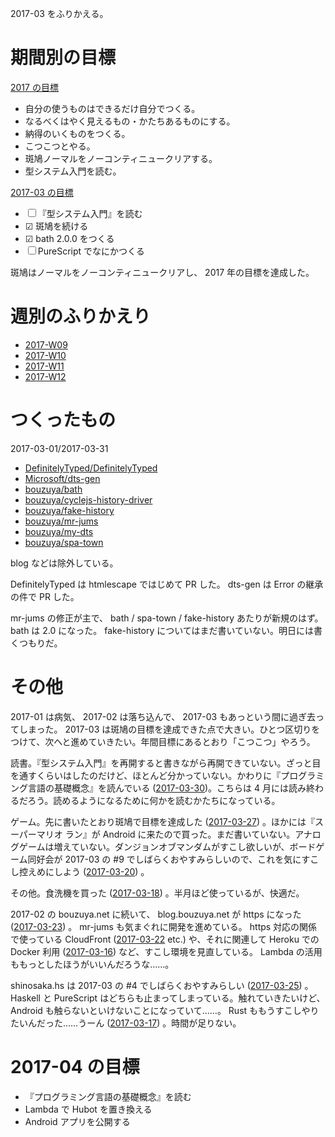2017-03 をふりかえる。

# 期間別の目標

[2017 の目標][2016-12-31]

- 自分の使うものはできるだけ自分でつくる。
- なるべくはやく見えるもの・かたちあるものにする。
- 納得のいくものをつくる。
- こつこつとやる。
- 斑鳩ノーマルをノーコンティニュークリアする。
- 型システム入門を読む。

[2017-03 の目標][2017-02-28]

- ☐ 『型システム入門』を読む
- ☑ 斑鳩を続ける
- ☑ bath 2.0.0 をつくる
- ☐ PureScript でなにかつくる

斑鳩はノーマルをノーコンティニュークリアし、 2017 年の目標を達成した。

# 週別のふりかえり

- [2017-W09][2017-03-05]
- [2017-W10][2017-03-12]
- [2017-W11][2017-03-19]
- [2017-W12][2017-03-26]

# つくったもの

2017-03-01/2017-03-31

- [DefinitelyTyped/DefinitelyTyped][]
- [Microsoft/dts-gen][]
- [bouzuya/bath][]
- [bouzuya/cyclejs-history-driver][]
- [bouzuya/fake-history][]
- [bouzuya/mr-jums][]
- [bouzuya/my-dts][]
- [bouzuya/spa-town][]

blog などは除外している。

DefinitelyTyped は htmlescape ではじめて PR した。 dts-gen は Error の継承の件で PR した。

mr-jums の修正が主で、 bath / spa-town / fake-history あたりが新規のはず。 bath は 2.0 になった。 fake-history についてはまだ書いていない。明日には書くつもりだ。

# その他

2017-01 は病気、 2017-02 は落ち込んで、 2017-03 もあっという間に過ぎ去ってしまった。 2017-03 は斑鳩の目標を達成できた点で大きい。ひとつ区切りをつけて、次へと進めていきたい。年間目標にあるとおり「こつこつ」やろう。

読書。『型システム入門』を再開すると書きながら再開できていない。ざっと目を通すくらいはしたのだけど、ほとんど分かっていない。かわりに『プログラミング言語の基礎概念』を読んでいる ([2017-03-30][])。こちらは 4 月には読み終わるだろう。読めるようになるために何かを読むかたちになっている。

ゲーム。先に書いたとおり斑鳩で目標を達成した ([2017-03-27][]) 。ほかには『スーパーマリオ ラン』が Android に来たので買った。まだ書いていない。アナログゲームは増えていない。ダンジョンオブマンダムがすこし欲しいが、ボードゲーム同好会が 2017-03 の #9 でしばらくおやすみらしいので、これを気にすこし控えめにしよう ([2017-03-20][]) 。

その他。食洗機を買った ([2017-03-18][]) 。半月ほど使っているが、快適だ。

2017-02 の bouzuya.net に続いて、 blog.bouzuya.net が https になった ([2017-03-23][]) 。 mr-jums も気まぐれに開発を進めている。 https 対応の関係で使っている CloudFront ([2017-03-22][] etc.) や、それに関連して Heroku での Docker 利用 ([2017-03-16][]) など、すこし環境を見直している。 Lambda の活用ももっとしたほうがいいんだろうな……。

shinosaka.hs は 2017-03 の #4 でしばらくおやすみらしい ([2017-03-25][]) 。 Haskell と PureScript はどちらも止まってしまっている。触れていきたいけど、 Android も触らないといけないことになっていて……。 Rust ももうすこしやりたいんだった……うーん ([2017-03-17][]) 。時間が足りない。

# 2017-04 の目標

- 『プログラミング言語の基礎概念』を読む
- Lambda で Hubot を置き換える
- Android アプリを公開する

[2016-12-31]: https://blog.bouzuya.net/2016/12/31/
[2017-02-28]: https://blog.bouzuya.net/2017/02/28/
[2017-03-05]: https://blog.bouzuya.net/2017/03/05/
[2017-03-12]: https://blog.bouzuya.net/2017/03/12/
[2017-03-16]: https://blog.bouzuya.net/2017/03/16/
[2017-03-17]: https://blog.bouzuya.net/2017/03/17/
[2017-03-18]: https://blog.bouzuya.net/2017/03/18/
[2017-03-19]: https://blog.bouzuya.net/2017/03/19/
[2017-03-20]: https://blog.bouzuya.net/2017/03/20/
[2017-03-22]: https://blog.bouzuya.net/2017/03/22/
[2017-03-23]: https://blog.bouzuya.net/2017/03/23/
[2017-03-25]: https://blog.bouzuya.net/2017/03/25/
[2017-03-26]: https://blog.bouzuya.net/2017/03/26/
[2017-03-27]: https://blog.bouzuya.net/2017/03/27/
[2017-03-30]: https://blog.bouzuya.net/2017/03/30/
[DefinitelyTyped/DefinitelyTyped]: https://github.com/DefinitelyTyped/DefinitelyTyped
[Microsoft/dts-gen]: https://github.com/Microsoft/dts-gen
[bouzuya/bath]: https://github.com/bouzuya/bath
[bouzuya/cyclejs-history-driver]: https://github.com/bouzuya/cyclejs-history-driver
[bouzuya/fake-history]: https://github.com/bouzuya/fake-history
[bouzuya/mr-jums]: https://github.com/bouzuya/mr-jums
[bouzuya/my-dts]: https://github.com/bouzuya/my-dts
[bouzuya/spa-town]: https://github.com/bouzuya/spa-town
